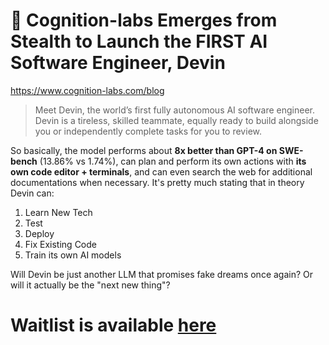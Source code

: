 # :robot: Cognition-labs Emerges from Stealth to Launch the FIRST AI Software Engineer, Devin
https://www.cognition-labs.com/blog

> Meet Devin, the world’s first fully autonomous AI software engineer.
> Devin is a tireless, skilled teammate, equally ready to build alongside you or independently complete tasks for you to review.

So basically, the model performs about **8x better than GPT-4 on SWE-bench** (13.86% vs 1.74%), can plan and perform its own actions with **its own code editor + terminals**, and can even search the web for additional documentations when necessary.
It's pretty much stating that in theory Devin can:
  1. Learn New Tech
  2. Test
  3. Deploy
  4. Fix Existing Code
  5. Train its own AI models

Will Devin be just another LLM that promises fake dreams once again? Or will it actually be the "next new thing"?

# Waitlist is available [here](https://forms.gle/PJPKaKYRZv9jfXP6A)
